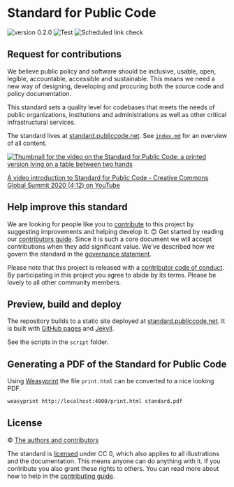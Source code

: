 # Standard for Public Code

![version 0.2.0](https://img.shields.io/badge/version-0.2.0-red.svg)
![Test](https://github.com/publiccodenet/standard/workflows/Test/badge.svg)
![Scheduled link check](https://github.com/publiccodenet/standard/workflows/Scheduled%20link%20check/badge.svg)

## Request for contributions

We believe public policy and software should be inclusive, usable, open, legible, accountable, accessible and sustainable. This means we need a new way of designing, developing and procuring both the source code and policy documentation.

This standard sets a quality level for codebases that meets the needs of public organizations, institutions and administrations as well as other critical infrastructural services.

The standard lives at [standard.publiccode.net](https://standard.publiccode.net/). See [`index.md`](index.md) for an overview of all content.

[![Thumbnail for the video on the Standard for Public Code: a printed version lying on a table between two hands](https://img.youtube.com/vi/QWt6vB-cipE/mqdefault.jpg)](https://www.youtube.com/watch?v=QWt6vB-cipE)

[A video introduction to Standard for Public Code - Creative Commons Global Summit 2020 (4:12) on YouTube](https://www.youtube.com/watch?v=QWt6vB-cipE)

## Help improve this standard

We are looking for people like you to [contribute](CONTRIBUTING.md) to this project by suggesting improvements and helping develop it. 😊 Get started by reading our [contributors guide](CONTRIBUTING.md). Since it is such a core document we will accept contributions when they add significant value. We've described how we govern the standard in the [governance statement](GOVERNANCE.md).

Please note that this project is released with a [contributor code of conduct](CODE_OF_CONDUCT.md). By participating in this project you agree to abide by its terms. Please be lovely to all other community members.

## Preview, build and deploy

The repository builds to a static site deployed at [standard.publiccode.net](https://standard.publiccode.net/). It is built with [GitHub pages](https://pages.github.com) and [Jekyll](https://jekyllrb.com/).

See the scripts in the `script` folder.

## Generating a PDF of the Standard for Public Code

Using [Weasyprint](https://weasyprint.org/) the file `print.html` can be converted to a nice looking PDF.

```bash
weasyprint http://localhost:4000/print.html standard.pdf
```

## License

© [The authors and contributors](AUTHORS.md)

The standard is [licensed](LICENSE.md) under CC 0, which also applies to all illustrations and the documentation. This means anyone can do anything with it. If you contribute you also grant these rights to others. You can read more about how to help in the [contributing guide](CONTRIBUTING.md).
